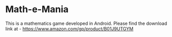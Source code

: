 # Math-e-Mania

This is a mathematics game developed in Android. Please find the download link at - https://www.amazon.com/gp/product/B01J9UTGYM 
